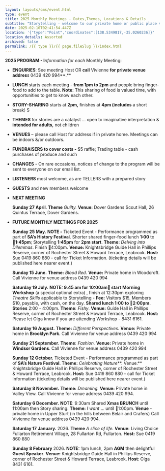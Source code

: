 ```yaml
---
layout: layouts/cms/event.html
type: event
title: 2025 Monthly Meetings - Dates,Themes, Locations & Details
subtitle: "Storytelling - welcome to our private home or public place venues! "
date: 2025-02-10T02:41:54.447Z
location: '{"type":"Point","coordinates":[138.5349817,-35.0260236]}'
location_details: Assorted
archived: false
permalink: /{{ type }}/{{ page.fileSlug }}/index.html
---
```



**2025 PROGRAM - I***nformation for each* Monthly Meeting:

* **ENQUIRIES**: See meeting Host OR **call** Vivienne **for private venue addres**s 0439 420 994**.**
* **LUNCH** starts each meeting - **from 1pm to 2pm** and people bring finger-food to add to the table. **Note:** This sharing of food is valued time, with opportunities to get to know each other.
* **STORY-SHARING** starts at **2pm,** finishes at **4pm (includes** a short break) S
* **THEMES** for stories are a catalyst ... open to imaginative interpretation & **intended for adults,** not children
* **VENUES** – please call Host for address if in private home. Meetings can be indoors &/or outdoors.
* **FUNDRAISERS to cover costs -** $5 raffle; Trading table - cash purchases of produce and such
* **CHANGES** - On rare occasions, notices of change to the program will be sent to everyone on our email list.
* **LISTENERS** most welcome, as are TELLERS with a prepared story
* **GUESTS** and new members welcome
* **NEXT MEETING**

  **Sunday 27 April**. **Theme** *Guilty.* **Venue:** Dover Gardens Scout Hall, 26 Quintus Terrace, Dover Gardens.
* **FUTURE MONTHLY MEETINGS FOR 2025**

  **Sunday 25 May.** **NOTE -** Ticketed Event - Performance programmed as part of **SA’s History Festiva**l. Shorter shared finger-food lunch **1:00** to **1:45pm**; Storytelling **1:45pm** for **2pm start**. **Theme:** *Delving into Dilemmas*. Finish 4:00pm. **Venue:** Knightsbridge Guide Hall in Phillips Reserve, corner of Rochester Street & Howard Terrace, Leabrook. **Host:** Sue 0419 860 880 - call for Ticket Information. (ticketing details will be published here nearer event.)

  **Sunday 15 June.** **Theme:** *Blood Red*. **Venue:** Private home in Woodcroft. Call Vivienne for venue address 0439 420 994

  **Saturday 19 July.** **NOTE: 9.45 am for 10:00am start** **Morning** **Workshop** (a special optional extra) , finish at 12:30pm exploring *Theatre Skills* applicable to Storytelling - **Fee:** Visitors $15, Members $10, payable, with cash, on the day. **Shared lunch 1:00 to 2:00pm. Stories** 2:00 - 4:00pm. **Theme:** *Fishy*. **Venue:** Guide Hall in Phillips Reserve, corner of Rochester Street & Howard Terrace, Leabrook. **Host:** Please let Olga know if you are attending Workshop - 8431 6161.

  **Saturday 16 August.** **Theme:** *Different Perspectives.* **Venue:** Private home in **Brooklyn Park**. Call Vivienne for venue address 0439 420 994

  **Sunday 21 September**. **Theme:** *Fashion.* **Venue:** Private home in **Windsor Gardens**. Call Vivienne for venue address 0439 420 994

  **Sunday** **12 October.** Ticketed Event - Performance programmed as part of **SA’s Nature Festival. Theme:** *Celebrating Nature***. Venue:** Knightsbridge Guide Hall in Phillips Reserve, corner of Rochester Street & Howard Terrace, Leabrook. **Host:** Sue 0419 860 880 - call for Ticket Information (ticketing details will be published here nearer event.)

  **Saturday 8 November.** **Theme:** *Dreaming.* **Venue:** Private home in Valley View. Call Vivienne for venue address 0439 420 994.

  **Saturday 6 December.** **NOTE**: 9:30am Shared **Xmas BRUNCH** until 11:00am then Story sharing. **Theme:** *I want* … until 1:00pm. **Venue** - private home in Upper Sturt (in the hills between Belair and Crafers) Call Vivienne for venue address 0439 420 994.

  **Saturday 17 January.** 2026. **Theme** *A slice of life.* **Venue:** Living Choice Fullarton Retirement Village, 28 Fullarton Rd, Fullarton. **Host:** Sue 0419 860 880

  **Sunday 8 February** 2026. **NOTE:** 1pm lunch, 2pm **AGM** then delightful **Guest Speaker**. **Venue:** Knightsbridge Guide Hall in Phillips Reserve, corner of Rochester Street & Howard Terrace, Leabrook. **Host**: Olga 8431 6161.